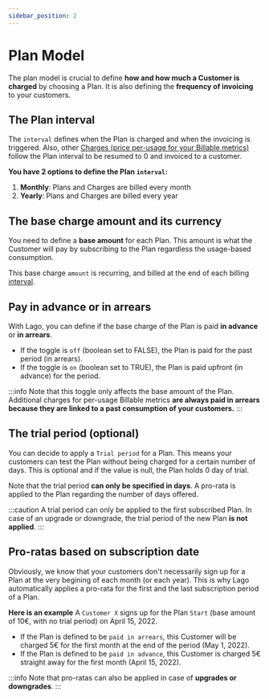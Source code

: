 ```yaml
---
sidebar_position: 2
---
```


# Plan Model
The plan model is crucial to define **how and how much a Customer is charged** by choosing a Plan. It is also defining the **frequency of invoicing** to your customers.

## The Plan interval
The `interval` defines when the Plan is charged and when the invoicing is triggered. Also, other [Charges (price per-usage for your Billable metrics)](./charges) follow the Plan interval to be resumed to 0 and invoiced to a customer.

**You have 2 options to define the Plan `interval`:**
1. **Monthly**: Plans and Charges are billed every month
2. **Yearly**: Plans and Charges are billed every year

## The base charge amount and its currency
You need to define a **base amount** for each Plan. This amount is what the Customer will pay by subscribing to the Plan regardless the usage-based consumption.

This base charge `amount` is recurring, and billed at the end of each billing [interval](#the-plan-interval).

## Pay in advance or in arrears
With Lago, you can define if the base charge of the Plan is paid **in advance** or **in arrears**. 

- If the toggle is `off` (boolean set to FALSE), the Plan is paid for the past period (in arrears).
- If the toggle is `on` (boolean set to TRUE), the Plan is paid upfront (in advance) for the period.

:::info
Note that this toggle only affects the base amount of the Plan. Additional charges for per-usage Billable metrics **are always paid in arrears because they are linked to a past consumption of your customers.**
:::

## The trial period (optional)
You can decide to apply a `Trial period` for a Plan. This means your customers can test the Plan without being charged for a certain number of days. This is optional and if the value is null, the Plan holds 0 day of trial.

Note  that the trial period **can only be specified in days**. A pro-rata is applied to the Plan regarding the number of days offered.

:::caution
A trial period can only be applied to the first subscribed Plan. In case of an upgrade or downgrade, the trial period of the new Plan **is not applied**.
:::

## Pro-ratas based on subscription date
Obviously, we know that your customers don't necessarily sign up for a Plan at the very begining of each month (or each year). This is why Lago automatically applies a pro-rata for the first and the last subscription period of a Plan.

**Here is an example**
A `Customer X` signs up for the Plan `Start` (base amount of 10€, with no trial period) on April 15, 2022. 
- If the Plan is defined to be `paid in arrears`, this Customer will be charged 5€ for the first month at the end of the period (May 1, 2022).
- If the Plan is defined to be `paid in advance`, this Customer is charged 5€ straight away for the first month (April 15, 2022).

:::info
Note that pro-ratas can also be applied in case of **upgrades or downgrades**.
:::
